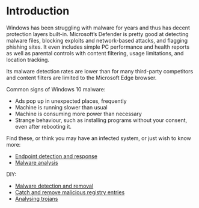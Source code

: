 # Introduction

Windows has been struggling with malware for years and thus has decent protection layers built-in. Microsoft’s 
Defender is pretty good at detecting malware files, blocking exploits and network-based attacks, and flagging phishing 
sites. It even includes simple PC performance and health reports as well as parental controls with content filtering, 
usage limitations, and location tracking.

Its malware detection rates are lower than for many third-party competitors and content filters are 
limited to the Microsoft Edge browser.

Common signs of Windows 10 malware:

* Ads pop up in unexpected places, frequently
* Machine is running slower than usual
* Machine is consuming more power than necessary
* Strange behaviour, such as installing programs without your consent, even after rebooting it.

Find these, or think you may have an infected system, or just wish to know more:

* [Endpoint detection and response](blue-dfir:index)
* [Malware analysis](blue-malware:index)

DIY:

* [Malware detection and removal](clean-machine.md)
* [Catch and remove malicious registry entries](clean-registry.md)
* [Analysing trojans](analysing-trojans.md)

